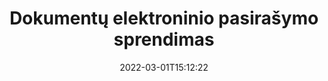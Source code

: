 ---
############################# Static ############################
layout: "product"
date: 2022-03-01T15:12:22
draft: false
#operation: 
#signaturetype: 
#fileformat: 
#productName: Java
lang: lt
#productCode: java
#otherformats: 
#breadcrumb: Put  signature on  for Java
product: "Signature"
product_tag: "signature"

############################# Head ############################
head_title: ".NET, Java, debesies API ir internetinių dokumentų parašų programos"
head_description: "Gaukite „viskas viename“ dokumentų el. parašo sprendimą, skirtą .NET, „Java“ ir debesies programoms. Pasirašykite įprastus dokumentų formatus internete naudodami paprastą vilkimo ir nuleidimo funkciją"

############################# Header ############################
title: "Dokumentų elektroninio pasirašymo sprendimas"
description: "Pasirašykite skaitmeninius dokumentus ir vaizdus bet kurioje platformoje naudodami mūsų lanksčias API ir programuotojams ir galutiniams vartotojams skirtus sprendimus."

############################# APIs ###############################
apis:
  enable: true

  api:
    # api loop
    - title: "GroupDocs.Signature High Code API apima"
      link: "/signature/"
      label: "Peržiūrėkite visas aukšto kodo API"
      api_product:
        # api_product loop
        - link: "/signature/net/"
          img_alt: "GroupDocs.Signature for .NET"
          image: "/border/groupdocs-signature-net.svg"
          product: "GroupDocs.Signature for"
          platform: ".NET"
          content: "Native .NET API, skirta pridėti, ieškoti ir patikrinti populiariausius skaitmeninio parašo tipus prie Microsoft Office, PDF, vaizdų ir įvairių kitų formatų .NET programose."

        # api_product loop
        - link: "/signature/java/"
          img_alt: "GroupDocs.Signature for Java"
          image: "/border/groupdocs-signature-java.svg"
          product: "GroupDocs.Signature for"
          platform: "Java"
          content: "Suteikite „Java“ programoms galimybę su el. parašo galimybėmis skaitmeniniu būdu pasirašyti daugybę dokumentų ir vaizdų bet kurioje operacinėje sistemoje, kurioje įdiegtas JDK."

        # api_product loop
        - link: "/signature/nodejs-java/"
          img_alt: "GroupDocs.Signature for Node.js via Java"
          image: "/border/groupdocs-signature-nodejs-java.svg"
          product: "GroupDocs.Signature for"
          platform: "Node.js"
          content: "Mūsų Node.js sprendimas praplečia jūsų verslo programas skaitmeniniu parašu. Lengvai dėkite elektroninius parašus ant populiarių dokumentų ir vaizdų formatų."

    # api loop
    - title: "GroupDocs.Signature žemo kodo API apima"
      link: "https://products.groupdocs.cloud/signature"
      label: "Peržiūrėkite visas žemo kodo API"
      api_product:
        # api_product loop
        - link: "https://products.groupdocs.cloud/signature/curl"
          img_alt: "GroupDocs.Signature Cloud for cURL"
          image: "https://www.groupdocs.cloud/templates/groupdocscloud/images/sdk/272x272/groupdocs_signature-for-curl.png"
          product: "GroupDocs.Signature"
          platform: "Cloud for cURL"
          content: "Dirbkite su cURL RESTful document signature API, kad pridėtumėte ir valdytumėte skirtingus parašo tipus visuose populiariuose dokumentų formatuose, įskaitant PDF, Word, Excel ir vaizdus."

        # api_product loop
        - link: "https://products.groupdocs.cloud/signature/net"
          img_alt: "GroupDocs.Signature Cloud SDK for .NET"
          image: "https://www.groupdocs.cloud/templates/groupdocscloud/images/sdk/272x272/groupdocs_signature-for-net.png"
          product: "GroupDocs.Signature"
          platform: "Cloud SDK for .NET"
          content: "Lengvai naudokite el. parašo RESTful API su .NET SDK, kad galėtumėte valdyti skaitmeninį parašą įvairiais dokumentų formatais .NET programose."

        # api_product loop
        - link: "https://products.groupdocs.cloud/signature/java"
          img_alt: "GroupDocs.Signature Cloud SDK for Java"
          image: "https://www.groupdocs.cloud/templates/groupdocscloud/images/sdk/272x272/groupdocs_signature-for-java.png"
          product: "GroupDocs.Signature"
          platform: "Cloud SDK for Java"
          content: "Įdiekite pažangias dokumentų pasirašymo funkcijas savo Java programose naudodami specialiai sukurtą dokumentų parašo SDK, skirtą Java."

    # api loop
    - title: "GroupDocs.Signature Nėra kodo programų"
      link: "https://products.groupdocs.app/signature"
      label: "Peržiūrėti visas be kodo programas"
      api_product:
        # api_product loop
        - link: "https://products.groupdocs.app/signature/total"
          img_alt: "GroupDocs.Signature Total"
          image: "https://www.aspose.cloud/templates/asposeapp/images/products/logo/aspose_signature-app.png"
          product: "GroupDocs.Signature"
          platform: "Total"
          content: "Pasirašykite Microsoft Word, Excel, PowerPoint, Visio ir PDF failus su tekstu, vaizdu, brūkšniniu kodu arba QR kodu."

        # api_product loop
        - link: "https://products.groupdocs.app/signature/docx"
          img_alt: "GroupDocs.Signature DOCX"
          image: "https://www.aspose.cloud/templates/groupdocsapp/images/products/logo/groupdocs_words-app.png"
          product: "GroupDocs.Signature"
          platform: "DOCX"
          content: "Skaitmeniškai pasirašykite Word dokumentus internetu tiesiai iš naršyklės nemokamai."

        # api_product loop
        - link: "https://products.groupdocs.app/signature/pdf"
          img_alt: "GroupDocs.Signature PDF"
          image: "https://www.aspose.cloud/templates/groupdocsapp/images/products/logo/groupdocs_pdf-app.png"
          product: "GroupDocs.Signature"
          platform: "PDF"
          content: "Pasirašykite PDF failus naudodami tekstą, vaizdą arba brūkšninį kodą iš bet kurios interneto naršyklės."

############################# Back to top ###############################
back_to_top:
  enable: true
---